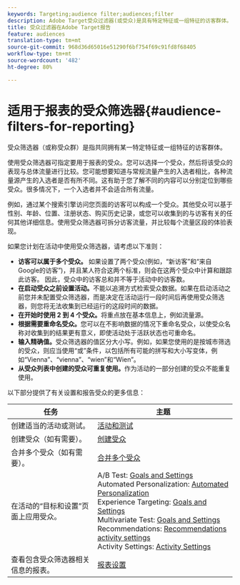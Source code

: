 ```yaml
---
keywords: Targeting;audience filter;audiences;filter
description: Adobe Target受众过滤器(或受众)是具有特定特征或一组特征的访客群体。
title: 受众过滤器在Adobe Target报告
feature: audiences
translation-type: tm+mt
source-git-commit: 968d36d65016e51290f6bf754f69c91fd8f68405
workflow-type: tm+mt
source-wordcount: '482'
ht-degree: 80%

---
```



# 适用于报表的受众筛选器{#audience-filters-for-reporting}

受众筛选器（或称受众群）是指共同拥有某一特定特征或一组特征的访客群体。

使用受众筛选器可指定要用于报表的受众。您可以选择一个受众，然后将该受众的表现与总体流量进行比较。您可能想要知道与常规流量产生的入选者相比，各种流量源产生的入选者是否有所不同。这有助于您了解不同的内容可以分别定位到哪些受众。很多情况下，一个入选者并不会适合所有流量。

例如，通过某个搜索引擎访问您页面的访客可以构成一个受众。其他受众可以基于性别、年龄、位置、注册状态、购买历史记录，或您可以收集到的与访客有关的任何其他详细信息。使用受众筛选器可拆分访客流量，并比较每个流量区段的体验表现。

如果您计划在活动中使用受众筛选器，请考虑以下准则：

* **访客可以属于多个受众。** 如果设置了两个受众(例如，“新访客”和“来自Google的访客”)，并且某人符合这两个标准，则会在这两个受众中计算和跟踪此访客。 因此，受众中的访客总和并不等于活动中的访客数。
* **在启动受众之前设置活动。**&#x200B;不能以追溯方式检索受众数据。如果在启动活动之前您并未配置受众筛选器，而是决定在活动运行一段时间后再使用受众筛选器，则您将无法收集到已经运行的这段时间的数据。
* **在开始时使用 2 到 4 个受众。**&#x200B;将重点放在基本信息上，例如流量源。
* **根据需要重命名受众。**&#x200B;您可以在不影响数据的情况下重命名受众，以使受众名称对收集到的结果更有意义，即使活动处于活跃状态也可重命名。
* **输入精确值。**&#x200B;受众筛选器的值区分大小写。例如，如果您使用的是按城市筛选的受众，则应当使用“或”条件，以包括所有可能的拼写和大小写变体，例如“Vienna”、“vienna”、“wien”和“Wien”。
* **从受众列表中创建的受众可重复使用。**&#x200B;作为活动的一部分创建的受众不能重复使用。

以下部分提供了有关设置和报告受众的更多信息：

| 任务 | 主题 |
|--- |--- |
| 创建适当的活动或测试。 | [活动和测试](/help/c-intro/target-key-concepts.md) |
| 创建受众（如有需要）。 | [创建受众](/help/c-target/c-audiences/create-audience.md) |
| 合并多个受众（如有需要）。 | [合并多个受众](/help/c-target/combining-multiple-audiences.md) |
| 在活动的“目标和设置”页面上应用受众。 | A/B Test: [Goals and Settings](/help/c-activities/t-test-ab/t-test-create-ab/ab-goals-and-settings.md)<br>Automated Personalization:  [Automated Personalization](/help/c-activities/t-automated-personalization/automated-personalization.md)<br>Experience Targeting: [Goals and Settings](/help/c-activities/t-experience-target/t-xt-create/xt-goals-and-settings.md)<br>Multivariate Test:  [Goals and Settings](/help/c-activities/c-multivariate-testing/t-create-multivariate-test/goals-and-settings.md)<br>Recommendations: [Recommendations activity settings](/help/c-recommendations/t-create-recs-activity/recs-activity-settings.md)<br>Activity Settings: [Activity Settings](/help/c-activities/activity-settings.md) |
| 查看包含受众筛选器相关信息的报表。 | [报表设置](/help/c-reports/c-report-settings/report-settings.md) |

